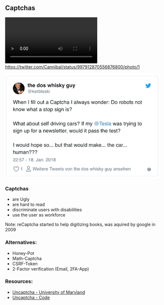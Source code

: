 ## Captchas



<video autoplay loop><source src="../resources/robot-captcha.mp4"/>:-D</video>
<span class="credit">https://twitter.com/Cannibal/status/997912870556876800/photo/1</span>



[![…](../resources/stop-signs.png)](https://twitter.com/kerbleski/status/954095476327956480)



### Captchas

* <!-- .element: class="fragment" --> are Ugly
* <!-- .element: class="fragment" --> are hard to read
* <!-- .element: class="fragment" --> discriminate users with disabilities
* <!-- .element: class="fragment" --> use the user as workforce

Note: reCaptcha started to help digitizing books, was aquired by google in 2009



### Alternatives:

* <!-- .element: class="fragment" --> Honey-Pot
* <!-- .element: class="fragment" --> Math-Captcha
* <!-- .element: class="fragment" --> CSRF-Token
* <!-- .element: class="fragment" --> 2-Factor verification (Email, 2FA-App)



### Resources:

* [Uncaptcha - University of Maryland](http://uncaptcha.cs.umd.edu/)
* [Uncaptcha - Code](https://github.com/ecthros/uncaptcha2)
